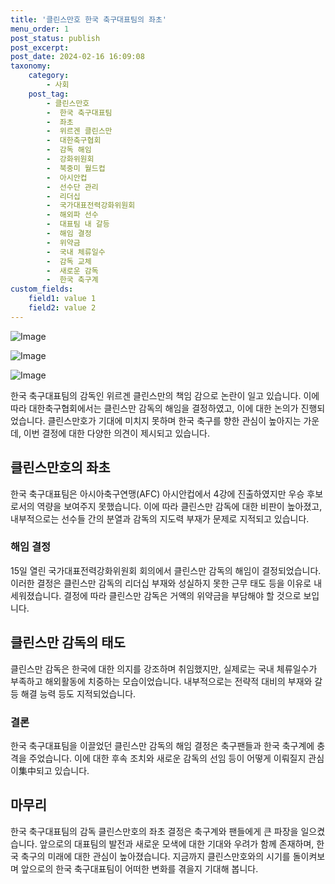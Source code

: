 ```yaml
---
title: '클린스만호 한국 축구대표팀의 좌초'
menu_order: 1
post_status: publish
post_excerpt: 
post_date: 2024-02-16 16:09:08
taxonomy:
    category:
        - 사회
    post_tag:
        - 클린스만호
        -  한국 축구대표팀
        -  좌초
        -  위르겐 클린스만
        -  대한축구협회
        -  감독 해임
        -  강화위원회
        -  북중미 월드컵
        -  아시안컵
        -  선수단 관리
        -  리더십
        -  국가대표전력강화위원회
        -  해외파 선수
        -  대표팀 내 갈등
        -  해임 결정
        -  위약금
        -  국내 체류일수
        -  감독 교체
        -  새로운 감독
        -  한국 축구계
custom_fields:
    field1: value 1
    field2: value 2
---
```


![Image](https://imgnews.pstatic.net/image/025/2024/02/16/0003341690_001_20240216061531428.jpg?type=w647)

![Image](https://imgnews.pstatic.net/image/025/2024/02/16/0003341690_002_20240216061531469.jpg?type=w647)

![Image](https://imgnews.pstatic.net/image/025/2024/02/16/0003341690_003_20240216061531506.jpg?type=w647)

한국 축구대표팀의 감독인 위르겐 클린스만의 책임 감으로 논란이 일고 있습니다. 이에 따라 대한축구협회에서는 클린스만 감독의 해임을 결정하였고, 이에 대한 논의가 진행되었습니다. 클린스만호가 기대에 미치지 못하며 한국 축구를 향한 관심이 높아지는 가운데, 이번 결정에 대한 다양한 의견이 제시되고 있습니다.
## 클린스만호의 좌초
한국 축구대표팀은 아시아축구연맹(AFC) 아시안컵에서 4강에 진출하였지만 우승 후보로서의 역량을 보여주지 못했습니다. 이에 따라 클린스만 감독에 대한 비판이 높아졌고, 내부적으로는 선수들 간의 분열과 감독의 지도력 부재가 문제로 지적되고 있습니다.
### 해임 결정
15일 열린 국가대표전력강화위원회 회의에서 클린스만 감독의 해임이 결정되었습니다. 이러한 결정은 클린스만 감독의 리더십 부재와 성실하지 못한 근무 태도 등을 이유로 내세워졌습니다. 결정에 따라 클린스만 감독은 거액의 위약금을 부담해야 할 것으로 보입니다.
## 클린스만 감독의 태도
클린스만 감독은 한국에 대한 의지를 강조하며 취임했지만, 실제로는 국내 체류일수가 부족하고 해외활동에 치중하는 모습이었습니다. 내부적으로는 전략적 대비의 부재와 갈등 해결 능력 등도 지적되었습니다.
### 결론
한국 축구대표팀을 이끌었던 클린스만 감독의 해임 결정은 축구팬들과 한국 축구계에 충격을 주었습니다. 이에 대한 후속 조치와 새로운 감독의 선임 등이 어떻게 이뤄질지 관심이集中되고 있습니다.
## 마무리
한국 축구대표팀의 감독 클린스만호의 좌초 결정은 축구계와 팬들에게 큰 파장을 일으켰습니다. 앞으로의 대표팀의 발전과 새로운 모색에 대한 기대와 우려가 함께 존재하며, 한국 축구의 미래에 대한 관심이 높아졌습니다. 지금까지 클린스만호와의 시기를 돌이켜보며 앞으로의 한국 축구대표팀이 어떠한 변화를 겪을지 기대해 봅니다.
